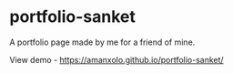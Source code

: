 # portfolio-sanket
A portfolio page made by me for a friend of mine.


View demo - https://amanxolo.github.io/portfolio-sanket/

